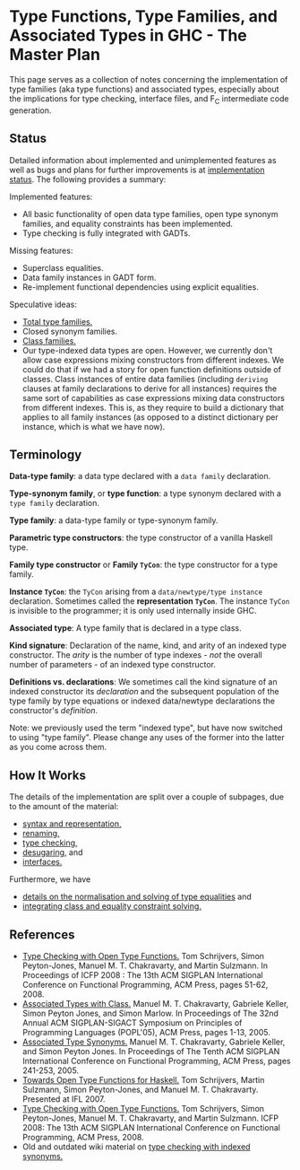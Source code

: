 # Type Functions, Type Families, and Associated Types in GHC - The Master Plan


This page serves as a collection of notes concerning the implementation of type families (aka type functions) and associated types, especially about the implications for type checking, interface files, and F<sub>C</sub> intermediate code generation.

## Status


Detailed information about implemented and unimplemented features as well as bugs and plans for further improvements is at [implementation status](type-functions-status).  The following provides a summary:


Implemented features:

- All basic functionality of open data type families, open type synonym families, and equality constraints has been implemented.
- Type checking is fully integrated with GADTs.


Missing features:

- Superclass equalities.
- Data family instances in GADT form.
- Re-implement functional dependencies using explicit equalities.


Speculative ideas:

- [Total type families.](type-functions/total-families)
- Closed synonym families.
- [Class families.](type-functions/class-families)
- Our type-indexed data types are open.  However, we currently don't allow case expressions mixing constructors from different indexes.  We could do that if we had a story for open function definitions outside of classes.  Class instances of entire data families (including `deriving` clauses at family declarations to derive for all instances) requires the same sort of capabilities as case expressions mixing data constructors from different indexes.  This is, as they require to build a dictionary that applies to all family instances (as opposed to a distinct dictionary per instance, which is what we have now).

## Terminology

**Data-type family**: a data type declared with a `data family` declaration.

**Type-synonym family**, or **type function**: a type synonym declared with a `type family` declaration.

**Type family**: a data-type family or type-synonym family.

**Parametric type constructors**: the type constructor of a vanilla Haskell type.

**Family type constructor** or **Family `TyCon`**: the type constructor for a type family.

**Instance `TyCon`**: the `TyCon` arising from a `data/newtype/type instance` declaration.  Sometimes called the **representation `TyCon`**.  The instance `TyCon` is invisible to the programmer; it is only used internally inside GHC.  

**Associated type**: A type family that is declared in a type class.

**Kind signature**: Declaration of the name, kind, and arity of an indexed type constructor.  The *arity* is the number of type indexes - *not* the overall number of parameters - of an indexed type constructor.

**Definitions vs. declarations**: We sometimes call the kind signature of an indexed constructor its *declaration* and the subsequent population of the type family by type equations or indexed data/newtype declarations the constructor's *definition*.


Note: we previously used the term "indexed type", but have now switched to using "type family".  Please change any  uses of the former into the latter as you come across them.

## How It Works


The details of the implementation are split over a couple of subpages, due to the amount of the material:

- [syntax and representation,](type-functions-syntax)
- [renaming,](type-functions-renaming)
- [type checking,](type-functions-type-checking)
- [desugaring,](type-functions-core) and
- [interfaces.](type-functions-iface)


Furthermore, we have

- [details on the normalisation and solving of type equalities](type-functions-solving) and
- [integrating class and equality constraint solving.](wiki-start???)

## References

- [ Type Checking with Open Type Functions.](http://www.cse.unsw.edu.au/~chak/papers/SPCS08.html) Tom Schrijvers, Simon Peyton-Jones, Manuel M. T. Chakravarty, and Martin Sulzmann. In Proceedings of ICFP 2008 : The 13th ACM SIGPLAN International Conference on Functional Programming, ACM Press, pages 51-62, 2008.
- [ Associated Types with Class.](http://www.cse.unsw.edu.au/~chak/papers/CKPM05.html) Manuel M. T. Chakravarty, Gabriele Keller, Simon Peyton Jones, and Simon Marlow. In Proceedings of The 32nd Annual ACM SIGPLAN-SIGACT Symposium on Principles of Programming Languages (POPL'05), ACM Press, pages 1-13, 2005.
- [ Associated Type Synonyms.](http://www.cse.unsw.edu.au/~chak/papers/CKP05.html) Manuel M. T. Chakravarty, Gabriele Keller, and Simon Peyton Jones. In Proceedings of The Tenth ACM SIGPLAN International Conference on Functional Programming, ACM Press, pages 241-253, 2005.
- [ Towards Open Type Functions for Haskell.](http://www.cse.unsw.edu.au/~chak/papers/SSPC07.html) Tom Schrijvers, Martin Sulzmann, Simon Peyton-Jones, and Manuel M. T. Chakravarty. Presented at IFL 2007.
- [ Type Checking with Open Type Functions.](http://www.cse.unsw.edu.au/~chak/papers/SPCS08.html) Tom Schrijvers, Simon Peyton-Jones, Manuel M. T. Chakravarty, and Martin Sulzmann. ICFP 2008: The 13th ACM SIGPLAN International Conference on Functional Programming, ACM Press, 2008.
- Old and outdated wiki material on [type checking with indexed synonyms.](type-functions-syn-tc)